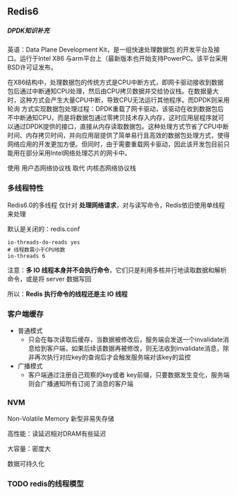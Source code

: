 ## Redis6

##### DPDK知识补充

英语：Data Plane Development Kit，是一组快速处理数据包 的开发平台及接口。运行于Intel X86 与arm平台上（最新版本也开始支持PowerPC。该平台采用BSD许可证发布。

在X86结构中，处理数据包的传统方式是CPU中断方式，即网卡驱动接收到数据包后通过中断通知CPU处理，然后由CPU拷贝数据并交给协议栈。在数据量大时，这种方式会产生大量CPU中断，导致CPU无法运行其他程序。而DPDK则采用轮询 方式实现数据包处理过程：DPDK重载了网卡驱动，该驱动在收到数据包后不中断通知CPU，而是将数据包通过零拷贝技术存入内存，这时应用层程序就可以通过DPDK提供的接口，直接从内存读取数据包。这种处理方式节省了CPU中断时间、内存拷贝时间，并向应用层提供了简单易行且高效的数据包处理方式，使得网络应用的开发更加方便。但同时，由于需要重载网卡驱动，因此该开发包目前只能用在部分采用Intel网络处理芯片的网卡中。

使用 用户态网络协议栈 取代 内核态网络协议栈



### 多线程特性

Redis6.0的多线程 仅针对 **处理网络请求**，对与读写命令，Redis依旧使用单线程来处理

默认是关闭的：redis.conf

```shell
io-threads-do-reads yes
# 线程数需小于CPU核数
io-threads 6
```

注意：**多 IO 线程本身并不会执行命令**，它们只是利用多核并行地读取数据和解析命令，或是将 server 数据写回

所以：**Redis 执行命令的线程还是主 IO 线程**



### 客户端缓存

- 普通模式
  - 只会在每次读取后缓存，当数据被修改后，服务端会发送一个invalidate消息给到客户端，如果后续该数据再被修改，则无法收到invalidate消息，除非再次执行对应key的查询后才会触发服务端对该key的监控
- 广播模式
  - 客户端通过注册自己观察的key或者 key前缀，只要数据发生变化，服务端则会广播通知所有订阅了消息的客户端



### NVM

Non-Volatile Memory 新型非易失存储

高性能：读延迟相对DRAM有些延迟

大容量：密度大

数据可持久化





### TODO redis的线程模型